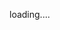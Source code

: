<script setup>
import { onMounted } from 'vue'
import { data } from './index.data.ts'
onMounted( () => {
  // 我想读取srcDir docs下一级目录 随机生成一个路径
  const BASE_PATH = '/tech-insight'
  const randDir =  data[Math.floor(Math.random() * data.length)]
  window.location.replace(`${BASE_PATH}/${randDir}`)
})
</script>


loading....